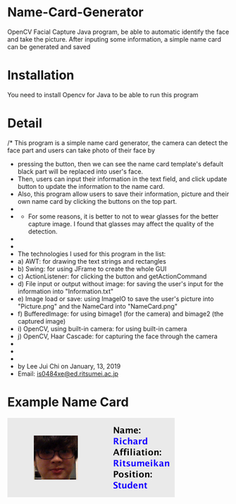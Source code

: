 # Name-Card-Generator
OpenCV Facial Capture Java program, be able to automatic identify the face and take the picture. After inputing some information, a simple name card can be generated and saved

# Installation
You need to install Opencv for Java to be able to run this program

# Detail
/* This program is a simple name card generator, the camera can detect the face part and users can take photo of their face by
 * pressing the button, then we can see the name card template's default black part will be replaced into user's face.
 * Then, users can input their information in the text field, and click update button to update the information to the name card.
 * Also, this program allow users to save their information, picture and their own name card by clicking the buttons on the top part.
 *
 * * For some reasons, it is better to not to wear glasses for the better capture image. I found that glasses may affect the quality of the detection.
 *
 *
 * The technologies I used for this program in the list:
 * a) AWT: for drawing the text strings and rectangles
 * b) Swing: for using JFrame to create the whole GUI
 * c) ActionListener: for clicking the button and getActionCommand
 * d) File input or output without image: for saving the user's input for the information into "Information.txt"
 * e) Image load or save: using ImageIO to save the user's picture into "Picture.png" and the NameCard into "NameCard.png"
 * f) BufferedImage: for using bimage1 (for the camera) and bimage2 (the captured image)
 * i) OpenCV, using built-in camera: for using built-in camera
 * j) OpenCV, Haar Cascade: for capturing the face through the camera
 *
 *
 *
 * by Lee Jui Chi on January, 13, 2019
 * Email: is0484xe@ed.ritsumei.ac.jp
 
 # Example Name Card
 
 ![Example Name Card](src/NameCard.png)
